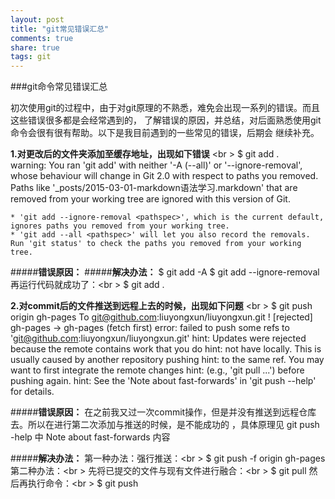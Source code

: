 ```yaml
---
layout: post
title: "git常见错误汇总"
comments: true
share: true
tags: git
---
```


###git命令常见错误汇总

初次使用git的过程中，由于对git原理的不熟悉，难免会出现一系列的错误。而且这些错误很多都是会经常遇到的，
了解错误的原因，并总结，对后面熟悉使用git命令会很有很有帮助。以下是我目前遇到的一些常见的错误，后期会
继续补充。

**1.对更改后的文件夹添加至缓存地址，出现如下错误** <br \>
	$ git add .  
	warning: You ran 'git add' with neither '-A (--all)' or '--ignore-removal',
	whose behaviour will change in Git 2.0 with respect to paths you removed.
	Paths like '_posts/2015-03-01-markdown语法学习.markdown' that are
	removed from your working tree are ignored with this version of Git.

	* 'git add --ignore-removal <pathspec>', which is the current default,	
	ignores paths you removed from your working tree.
	* 'git add --all <pathspec>' will let you also record the removals.
	Run 'git status' to check the paths you removed from your working tree.

#####**错误原因：**
#####**解决办法：**
	$ git add -A
	$ git add --ignore-removal
再运行代码就成功了：<br \>
	$ git add .

**2.对commit后的文件推送到远程上去的时候，出现如下问题** <br \>
	$ git push origin gh-pages
	To git@github.com:liuyongxun/liuyongxun.git
	! [rejected]        gh-pages -> gh-pages (fetch first)
	error: failed to push some refs to 'git@github.com:liuyongxun/liuyongxun.git'
	hint: Updates were rejected because the remote contains work that you do
	hint: not have locally. This is usually caused by another repository pushing
	hint: to the same ref. You may want to first integrate the remote changes
	hint: (e.g., 'git pull ...') before pushing again.
	hint: See the 'Note about fast-forwards' in 'git push --help' for details.

#####**错误原因：**
在之前我又过一次commit操作，但是并没有推送到远程仓库去。所以在进行第二次添加与推送的时候，是不能成功的
，具体原理见 git push -help 中 Note about fast-forwards 内容

#####**解决办法：**
第一种办法：强行推送：<br \>
		$ git push -f  origin gh-pages
第二种办法：<br \>
先将已提交的文件与现有文件进行融合：<br \>
		$ git pull
然后再执行命令：<br \>
		$ git push
